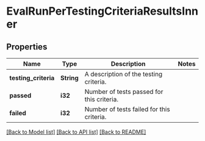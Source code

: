 # EvalRunPerTestingCriteriaResultsInner

## Properties

Name | Type | Description | Notes
------------ | ------------- | ------------- | -------------
**testing_criteria** | **String** | A description of the testing criteria. | 
**passed** | **i32** | Number of tests passed for this criteria. | 
**failed** | **i32** | Number of tests failed for this criteria. | 

[[Back to Model list]](../README.md#documentation-for-models) [[Back to API list]](../README.md#documentation-for-api-endpoints) [[Back to README]](../README.md)


